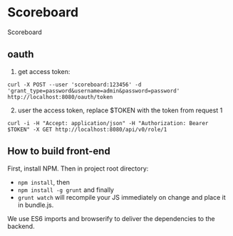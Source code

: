 # Scoreboard
Scoreboard

## oauth

1. get access token:
```
curl -X POST --user 'scoreboard:123456' -d 'grant_type=password&username=admin&password=password' http://localhost:8080/oauth/token
```

2. user the access token, replace $TOKEN with the token from request 1
```
curl -i -H "Accept: application/json" -H "Authorization: Bearer $TOKEN" -X GET http://localhost:8080/api/v0/role/1
```
## How to build front-end

First, install NPM. Then in project root directory:

* ```npm install```, then
* ```npm install -g grunt``` and finally
* ```grunt watch``` will recompile your JS immediately on change and place it in bundle.js.

We use ES6 imports and browserify to deliver the dependencies to the backend.
